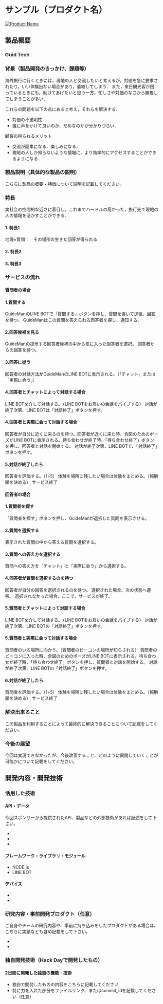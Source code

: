 # サンプル（プロダクト名）

[![Product Name](image.png)](https://www.youtube.com/watch?v=G5rULR53uMk)

## 製品概要
### Guid Tech

### 背景（製品開発のきっかけ、課題等）
海外旅行に行くときには，現地の人と交流したいと考えるが，対価を急に要求されたり，いい体験出ない場合があり，萎縮してしまう．
また，来日観光客が困っているときにも，助けてあげたいと思う一方，忙しさや対価のなさから無視してしまうことが多い．

これらの問題を以下の点にあると考え，それらを解決する．
- 対価の不透明性 
- 誰に声をかけて良いのか，だめなのかが分かりづらい．

顧客の得られるメリット
- 交流が簡単になる．楽しみになる．
- 現地の人しか知らないような情報に，より効率的にアクセスすることができるようになる． 

### 製品説明（具体的な製品の説明）
こちらに製品の概要・特徴について説明を記載してください。

### 特長
実社会の空間的な近さに着目し，これまでハードルの高かった，旅行先で現地の人の情報を活かすことができる．


#### 1. 特長1
地理×質問：　その場所の生きた回答が得られる

#### 2. 特長2


#### 3. 特長3

### サービスの流れ   

####  質問者の場合
#### 1.質問する
GuideManのLINE BOTで「質問する」ボタンを押し、質問を書いて送信、回答を待つ。
GuideManはこの質問を答えられる回答者を探し、通知する。

#### 2.回答候補を見る
GuideManの提示する回答者候補の中から気に入った回答者を選択。
回答者からの回答を待つ。

#### 3.回答に従う
回答者の対話方法がGuideManのLINE BOTに表示される。（「チャット」または「実際に会う」）

#### 4.回答者とチャットによって対話する場合
LINE BOTを介して対話する。（LINE BOTをお互いの会話をパイプする）
対話が終了次第、LINE BOTは「対話終了」ボタンを押す。

#### 4.回答者と実際に会って対話する場合
回答者が自分に近くに来るのを待つ。回答者が近くに来た時、合図のためのポーズがLINE BOTに表示される。待ち合わせが終了時、「待ち合わせ終了」ボタンを押し、回答者と対話を開始する。
対話が終了次第、LINE BOTで、「対話終了」ボタンを押す。

#### 5.対話が終了したら
回答者を評価する。（1~5）
体験を場所に残したい場合は体験をまとめる。（報酬額を決める）
サービス終了

#### 回答者の場合
#### 1.質問者を探す
「質問者を探す」ボタンを押し、GuideManが選択した質問を表示させる。

#### 2.質問を選択する
表示された質問の中から答える質問を選択する。

#### 3.質問への答え方を選択する
質問への答え方を「チャット」と「実際に会う」から選択する。

#### 4.回答者が質問を選択するのを待つ
回答者が自分の回答を選択されるのを待つ。
選択された場合、次の状態へ遷移。
選択されなかった場合、ここで、サービスが終了。

#### 5.質問者とチャットによって対話する場合
LINE BOTを介して対話する。（LINE BOTをお互いの会話をパイプする）
対話が終了次第、LINE BOTの「対話終了」ボタンを押す。

#### 5.質問者と実際に会って対話する場合
質問者のいる場所に向かう。（質問者のビーコンの場所が知らされる）
質問者のビーコンに入った時、合図のためのポーズがLINE BOTに表示される。待ち合わせが終了時、「待ち合わせ終了」ボタンを押し、質問者と対話を開始する。
対話が終了次第、LINE BOTの「対話終了」ボタンを押す。

#### 6.対話が終了したら
質問者を評価する。（1~5）
体験を場所に残したい場合は体験をまとめる。（報酬額を決める）
サービス終了

### 解決出来ること
この製品を利用することによって最終的に解決できることについて記載をしてください。

### 今後の展望
今回は実現できなかったが、今後改善すること、どのように展開していくことが可能かについて記載をしてください。


## 開発内容・開発技術
### 活用した技術
#### API・データ
今回スポンサーから提供されたAPI、製品などの外部技術があれば記述をして下さい。

* 
* 
* 

#### フレームワーク・ライブラリ・モジュール
* NODE.js
* LINE BOT

#### デバイス
* 
* 

### 研究内容・事前開発プロダクト（任意）
ご自身やチームの研究内容や、事前に持ち込みをしたプロダクトがある場合は、こちらに実績なども含め記載をして下さい。

* 
* 


### 独自開発技術（Hack Dayで開発したもの）
#### 2日間に開発した独自の機能・技術
* 独自で開発したものの内容をこちらに記載してください
* 特に力を入れた部分をファイルリンク、またはcommit_idを記載してください（任意）
